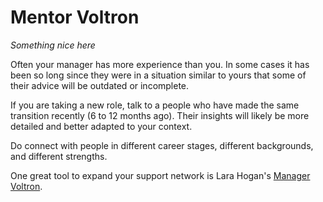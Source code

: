 # Mentor Voltron

_Something nice here_

Often your manager has more experience than you. In some cases it has been so long since they were in a situation similar to yours that some of their advice will be outdated or incomplete.

If you are taking a new role, talk to a people who have made the same transition recently (6 to 12 months ago). Their insights will likely be more detailed and better adapted to your context.

Do connect with people in different career stages, different backgrounds, and different strengths.

One great tool to expand your support network is Lara Hogan's [Manager Voltron](https://larahogan.me/blog/manager-voltron/).
